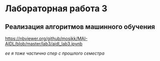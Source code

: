 # Лабораторная работа 3
## Реализация алгоритмов машинного обучения
 
https://nbviewer.org/github/mosikk/MAI-AIDL/blob/master/lab3/aidl_lab3.ipynb  

*ее я тоже частично спер с прошлого семестра*